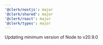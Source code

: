```yaml
---
'@clerk/nextjs': major
'@clerk/shared': major
'@clerk/react': major
'@clerk/types': major
---
```


Updating minimum version of Node to v20.9.0
